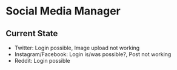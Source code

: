 # Social Media Manager

## Current State

- Twitter: Login possible, Image upload not working
- Instagram/Facebook: Login is/was possible?, Post not working
- Reddit: Login possible
